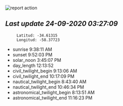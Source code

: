 ![report action](https://github.com/matiasz8/actions-for-reports/workflows/report%20action/badge.svg?branch=develop) 


## *****Last update 24-09-2020 03:27:09*****



		 Latitud: -34.61315
		 Longitud: -58.37723

 - sunrise 	 9:38:11 AM
 - sunset 	 9:52:03 PM
 - solar_noon 	 3:45:07 PM
 - day_length 	 12:13:52
 - civil_twilight_begin 	 9:13:06 AM
 - civil_twilight_end 	 10:17:09 PM
 - nautical_twilight_begin 	 8:43:40 AM
 - nautical_twilight_end 	 10:46:34 PM
 - astronomical_twilight_begin 	 8:13:51 AM
 - astronomical_twilight_end 	 11:16:23 PM
